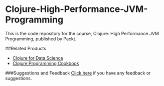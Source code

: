 # Clojure-High-Performance-JVM-Programming
This is the code repository for the course, Clojure: High Performance JVM Programming, published by Packt.

##Related Products
* [Clojure for Data Science](https://www.packtpub.com/big-data-and-business-intelligence/clojure-data-science?utm_source=github&utm_campaign=9781784397180&utm_medium=repository)
* [Clojure Programming Cookbook](https://www.packtpub.com/application-development/clojure-programming-cookbook?utm_source=github&utm_medium=repository)

###Suggestions and Feedback
[Click here](https://docs.google.com/forms/d/e/1FAIpQLSe5qwunkGf6PUvzPirPDtuy1Du5Rlzew23UBp2S-P3wB-GcwQ/viewform) if you have any feedback or suggestions.
